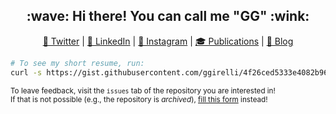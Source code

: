 <h2 align="center">:wave: Hi there! You can call me "GG" :wink:</h2>
<p align="center">
  <!-- replace emojis+text with svgs --> 
  <a style="border-radius: 50%;" href="https://twitter.com/GirelliGabriele" target="_blank" title="GirelliGabriele">🐥 Twitter</a> |
  <a style="border-radius: 50%;" href="https://www.linkedin.com/in/ggirelli" target="_blank" title="ggirelli">👔 LinkedIn</a> |
  <a style="border-radius: 50%;" href="https://www.instagram.com/ggirelli" target="_blank" title="ggirelli">🎨 Instagram</a> |
  <a style="border-radius: 50%;" href="https://scholar.google.se/citations?user=doYZ7JgAAAAJ" target="_blank" title="Google Scholar">🎓 Publications</a> |
  <a style="border-radius: 50%;" href="https://ggirelli.info/blog/" target="_blank" title="Filopoe">🚀 Blog</a>
</p>

```bash
# To see my short resume, run:
curl -s https://gist.githubusercontent.com/ggirelli/4f26ced5333e4082b969b56923426125/raw/ | python3
```

<p><small>
 To leave feedback, visit the <code>issues</code> tab of the repository you are interested in!<br/>
 If that is not possible (e.g., the repository is <i>archived</i>), <a href="https://forms.clickup.com/f/2c60w-204/TVXTTTQHC5M3NZMRYB">fill this form</a> instead!
</small></p>


